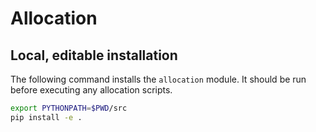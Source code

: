 # Allocation

## Local, editable installation

The following command installs the `allocation` module. It should be run before executing any allocation scripts. 

```bash
export PYTHONPATH=$PWD/src
pip install -e .
```
